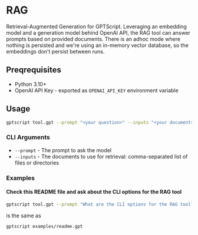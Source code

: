# RAG

Retrieval-Augmented Generation for GPTScript.
Leveraging an embedding model and a generation model behind OpenAI API, the RAG tool can answer prompts based on provided documents.
There is an adhoc mode where nothing is persisted and we're using an in-memory vector database, so the embeddings don't persist between runs.

## Preqrequisites

- Python 3.10+
- OpenAI API Key - exported as `OPENAI_API_KEY` environment variable

## Usage

```bash
gptscript tool.gpt --prompt "<your question>" --inputs "<your documents>"`
```

### CLI Arguments

- `--prompt` - The prompt to ask the model
- `--inputs` - The documents to use for retrieval: comma-separated list of files or directories

### Examples

#### Check this README file and ask about the CLI options for the RAG tool

```bash
gptscript tool.gpt --prompt "What are the CLI options for the RAG tool?" --inputs "README.md"
```

is the same as

```bash
gptscript examples/readme.gpt
```
